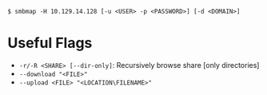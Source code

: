 ```shell-session
$ smbmap -H 10.129.14.128 [-u <USER> -p <PASSWORD>] [-d <DOMAIN>]
```
# Useful Flags
- `-r/-R <SHARE> [--dir-only]`: Recursively browse share \[only directories\]
- `--download "<FILE>"`
- `--upload <FILE> "<LOCATION\FILENAME>"`